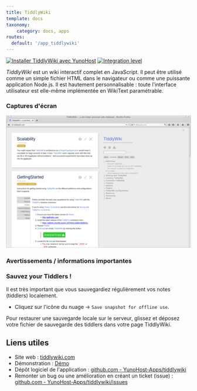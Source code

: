 ```yaml
---
title: TiddlyWiki
template: docs
taxonomy:
    category: docs, apps
routes:
  default: '/app_tiddlywiki'
---
```


[![Installer TiddlyWiki avec YunoHost](https://install-app.yunohost.org/install-with-yunohost.svg)](https://install-app.yunohost.org/?app=tiddlywiki) [![Integration level](https://dash.yunohost.org/integration/tiddlywiki.svg)](https://dash.yunohost.org/appci/app/tiddlywiki)

*TiddlyWiki* est un wiki interactif complet en JavaScript. Il peut être utilisé comme un simple fichier HTML dans le navigateur ou comme une puissante application Node.js. Il est hautement personnalisable : toute l'interface utilisateur est elle-même implémentée en WikiText paramétrable.

### Captures d'écran

![Capture d'écran de TiddlyWiki](https://github.com/YunoHost-Apps/tiddlywiki_ynh/blob/master/doc/screenshots/screenshot.png)

### Avertissements / informations importantes

### Sauvez your Tiddlers !

Il est très important que vous sauvegardiez régulièrement vos notes (tiddlers) localement.

- Cliquez sur l'icône du nuage -> `Save snapshot for offline use`.

Pour restaurer une sauvegarde locale sur le serveur, glissez et déposez votre fichier de sauvegarde des tiddlers dans votre page TiddlyWiki.

## Liens utiles

+ Site web : [tiddlywiki.com](https://tiddlywiki.com/)
+ Démonstration : [Démo](https://tiddlywiki.com/)
+ Dépôt logiciel de l'application : [github.com - YunoHost-Apps/tiddlywiki](https://github.com/YunoHost-Apps/tiddlywiki_ynh)
+ Remonter un bug ou une amélioration en créant un ticket (issue) : [github.com - YunoHost-Apps/tiddlywiki/issues](https://github.com/YunoHost-Apps/tiddlywiki_ynh/issues)
